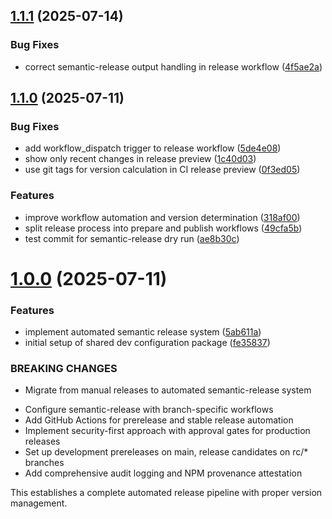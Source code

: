 ## [1.1.1](https://github.com/wormholelabs-xyz/dev-config/compare/v1.1.0...v1.1.1) (2025-07-14)


### Bug Fixes

* correct semantic-release output handling in release workflow ([4f5ae2a](https://github.com/wormholelabs-xyz/dev-config/commit/4f5ae2aed41aae924715b7817806a4b8897f3d14))



## [1.1.0](https://github.com/wormholelabs-xyz/dev-config/compare/v1.0.0...v1.1.0) (2025-07-11)


### Bug Fixes

* add workflow_dispatch trigger to release workflow ([5de4e08](https://github.com/wormholelabs-xyz/dev-config/commit/5de4e0810073bef97a25b31425beaadbffe5f525))
* show only recent changes in release preview ([1c40d03](https://github.com/wormholelabs-xyz/dev-config/commit/1c40d0343465354016ac04c51905ad845875b98f))
* use git tags for version calculation in CI release preview ([0f3ed05](https://github.com/wormholelabs-xyz/dev-config/commit/0f3ed050ba7665fee4351b653885ebf31f8c4820))


### Features

* improve workflow automation and version determination ([318af00](https://github.com/wormholelabs-xyz/dev-config/commit/318af0043f839972fe91f0e1b165de786d5a2df3))
* split release process into prepare and publish workflows ([49cfa5b](https://github.com/wormholelabs-xyz/dev-config/commit/49cfa5b4e57b5bc07c78b21b0514ded649bb2df5))
* test commit for semantic-release dry run ([ae8b30c](https://github.com/wormholelabs-xyz/dev-config/commit/ae8b30c4ec014e818368664830048592ee4f28bc))



# [1.0.0](https://github.com/wormholelabs-xyz/dev-config/compare/fe358372bf1e6f90c3fab262b641e31f71f03d5a...v1.0.0) (2025-07-11)


### Features

* implement automated semantic release system ([5ab611a](https://github.com/wormholelabs-xyz/dev-config/commit/5ab611a0a8f531399c1d34ce0e11195010010dea))
* initial setup of shared dev configuration package ([fe35837](https://github.com/wormholelabs-xyz/dev-config/commit/fe358372bf1e6f90c3fab262b641e31f71f03d5a))


### BREAKING CHANGES

* Migrate from manual releases to automated semantic-release system

- Configure semantic-release with branch-specific workflows
- Add GitHub Actions for prerelease and stable release automation
- Implement security-first approach with approval gates for production releases
- Set up development prereleases on main, release candidates on rc/* branches
- Add comprehensive audit logging and NPM provenance attestation

This establishes a complete automated release pipeline with proper version management.

